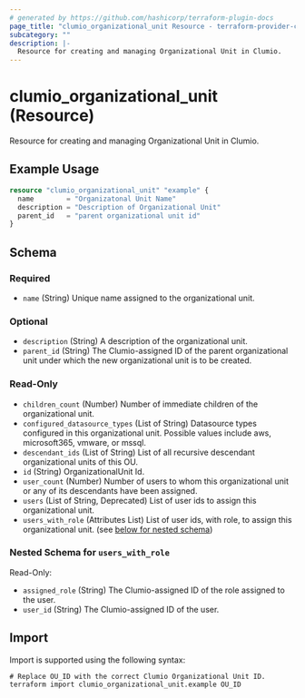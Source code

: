 ```yaml
---
# generated by https://github.com/hashicorp/terraform-plugin-docs
page_title: "clumio_organizational_unit Resource - terraform-provider-clumio"
subcategory: ""
description: |-
  Resource for creating and managing Organizational Unit in Clumio.
---
```


# clumio_organizational_unit (Resource)

Resource for creating and managing Organizational Unit in Clumio.

## Example Usage

```terraform
resource "clumio_organizational_unit" "example" {
  name        = "Organizatonal Unit Name"
  description = "Description of Organizational Unit"
  parent_id   = "parent organizational unit id"
}
```

<!-- schema generated by tfplugindocs -->

## Schema

### Required

- `name` (String) Unique name assigned to the organizational unit.

### Optional

- `description` (String) A description of the organizational unit.
- `parent_id` (String) The Clumio-assigned ID of the parent organizational unit under which the new organizational unit is to be created.

### Read-Only

- `children_count` (Number) Number of immediate children of the organizational unit.
- `configured_datasource_types` (List of String) Datasource types configured in this organizational unit. Possible values include aws, microsoft365, vmware, or mssql.
- `descendant_ids` (List of String) List of all recursive descendant organizational units of this OU.
- `id` (String) OrganizationalUnit Id.
- `user_count` (Number) Number of users to whom this organizational unit or any of its descendants have been assigned.
- `users` (List of String, Deprecated) List of user ids to assign this organizational unit.
- `users_with_role` (Attributes List) List of user ids, with role, to assign this organizational unit. (see [below for nested schema](#nestedatt--users_with_role))

<a id="nestedatt--users_with_role"></a>

### Nested Schema for `users_with_role`

Read-Only:

- `assigned_role` (String) The Clumio-assigned ID of the role assigned to the user.
- `user_id` (String) The Clumio-assigned ID of the user.

## Import

Import is supported using the following syntax:

```shell
# Replace OU_ID with the correct Clumio Organizational Unit ID.
terraform import clumio_organizational_unit.example OU_ID
```
